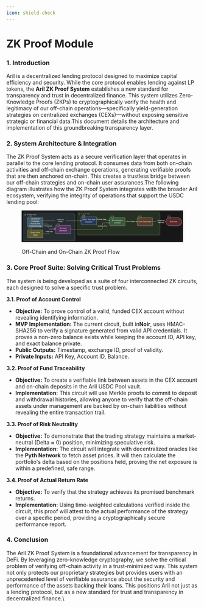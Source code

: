 ```yaml
---
icon: shield-check
---
```


# ZK Proof Module

### **1. Introduction​​**

Aril is a decentralized lending protocol designed to maximize capital efficiency and security. While the core protocol enables lending against LP tokens, the ​**​Aril ZK Proof System​**​ establishes a new standard for transparency and trust in decentralized finance. This system utilizes Zero-Knowledge Proofs (ZKPs) to cryptographically verify the health and legitimacy of our off-chain operations—specifically yield-generation strategies on centralized exchanges (CEXs)—without exposing sensitive strategic or financial data.This document details the architecture and implementation of this groundbreaking transparency layer.

### **​​2. System Architecture & Integration​​**

The ZK Proof System acts as a secure verification layer that operates in parallel to the core lending protocol. It consumes data from both on-chain activities and off-chain exchange operations, generating verifiable proofs that are then anchored on-chain. This creates a trustless bridge between our off-chain strategies and on-chain user assurances.The following diagram illustrates how the ZK Proof System integrates with the broader Aril ecosystem, verifying the integrity of operations that support the USDC lending pool:

<div data-with-frame="true"><figure><img src="../.gitbook/assets/Untitled 32.png" alt=""><figcaption><p>Off-Chain and On-Chain ZK Proof Flow</p></figcaption></figure></div>

### **3. Core Proof Suite: Solving Critical Trust Problems​​**

The system is being developed as a suite of four interconnected ZK circuits, each designed to solve a specific trust problem.​**​**

**3.1. Proof of Account Control​**​

* ​**​Objective:​**​ To prove control of a valid, funded CEX account without revealing identifying information.
* ​**​MVP Implementation:​**​ The current circuit, built in ​**​Noir​**​, uses HMAC-SHA256 to verify a signature generated from valid API credentials. It proves a non-zero balance exists while keeping the account ID, API key, and exact balance private.
* ​**​Public Outputs:​**​ Timestamp, exchange ID, proof of validity.
* ​**​Private Inputs:​**​ API Key, Account ID, Balance.

​**​3.2. Proof of Fund Traceability​**​

* ​**​Objective:​**​ To create a verifiable link between assets in the CEX account and on-chain deposits in the Aril USDC Pool vault.
* ​**​Implementation:​**​ This circuit will use Merkle proofs to commit to deposit and withdrawal histories, allowing anyone to verify that the off-chain assets under management are backed by on-chain liabilities without revealing the entire transaction trail.

​**​3.3. Proof of Risk Neutrality​**​

* ​**​Objective:​**​ To demonstrate that the trading strategy maintains a market-neutral (Delta ≈ 0) position, minimizing speculative risk.
* ​**​Implementation:​**​ The circuit will integrate with decentralized oracles like the ​**​Pyth Network​**​ to fetch asset prices. It will then calculate the portfolio's delta based on the positions held, proving the net exposure is within a predefined, safe range.

​**​3.4. Proof of Actual Return Rate​**​

* ​**​Objective:​**​ To verify that the strategy achieves its promised benchmark returns.
* ​**​Implementation:​**​ Using time-weighted calculations verified inside the circuit, this proof will attest to the actual performance of the strategy over a specific period, providing a cryptographically secure performance report.

### **4. Conclusion​​**

The Aril ZK Proof System is a foundational advancement for transparency in DeFi. By leveraging zero-knowledge cryptography, we solve the critical problem of verifying off-chain activity in a trust-minimized way. This system not only protects our proprietary strategies but provides users with an unprecedented level of verifiable assurance about the security and performance of the assets backing their loans. This positions Aril not just as a lending protocol, but as a new standard for trust and transparency in decentralized finance.\
